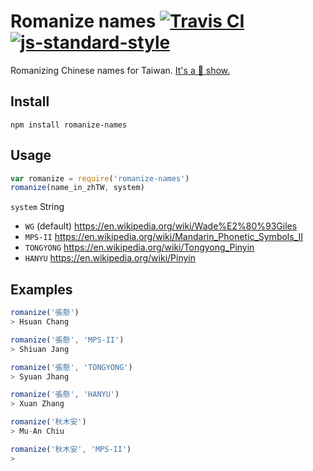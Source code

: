 # Romanize names [![Travis CI](https://travis-ci.org/muan/romanize-names.svg?branch=master)](https://travis-ci.org/muan/romanize-names) [![js-standard-style](https://img.shields.io/badge/code%20style-standard-brightgreen.svg?style=flat)](https://github.com/feross/standard)

Romanizing Chinese names for Taiwan. [It's a :poop: show.](https://en.wikipedia.org/wiki/Chinese_language_romanization_in_Taiwan)

## Install

```
npm install romanize-names
```

## Usage

```javascript
var romanize = require('romanize-names')
romanize(name_in_zhTW, system)
```

`system` String
  - `WG` (default) https://en.wikipedia.org/wiki/Wade%E2%80%93Giles
  - `MPS-II` https://en.wikipedia.org/wiki/Mandarin_Phonetic_Symbols_II
  - `TONGYONG` https://en.wikipedia.org/wiki/Tongyong_Pinyin
  - `HANYU` https://en.wikipedia.org/wiki/Pinyin

## Examples

```javascript
romanize('張懸')
> Hsuan Chang

romanize('張懸', 'MPS-II')
> Shiuan Jang

romanize('張懸', 'TONGYONG')
> Syuan Jhang

romanize('張懸', 'HANYU')
> Xuan Zhang
```

```javascript
romanize('秋木安')
> Mu-An Chiu

romanize('秋木安', 'MPS-II')
>
